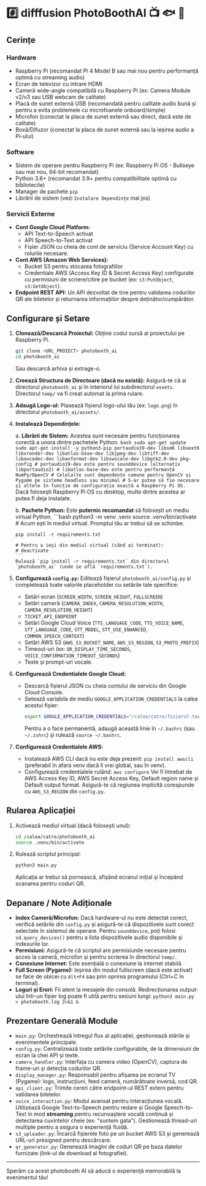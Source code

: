 # #️⃣ difffusion PhotoBoothAI 📺 🐟 🧶

## Cerințe

### Hardware
*   Raspberry Pi (recomandat Pi 4 Model B sau mai nou pentru performanță optimă cu streaming audio)
*   Ecran de televizor cu intrare HDMI
*   Cameră wide-angle compatibilă cu Raspberry Pi (ex: Camera Module v2/v3 sau USB webcam de calitate)
*   Placă de sunet externă USB (recomandată pentru calitate audio bună și pentru a evita problemele cu microfoanele onboard/simple)
*   Microfon (conectat la placa de sunet externă sau direct, dacă este de calitate)
*   Boxă/Difuzor (conectat la placa de sunet externă sau la ieșirea audio a Pi-ului)

### Software
*   Sistem de operare pentru Raspberry Pi (ex: Raspberry Pi OS - Bullseye sau mai nou, 64-bit recomandat)
*   Python 3.8+ (recomandat 3.9+ pentru compatibilitate optimă cu bibliotecile)
*   Manager de pachete `pip`
*   Librării de sistem (vezi `Instalare Dependințe` mai jos)

### Servicii Externe
*   **Cont Google Cloud Platform:**
    *   API Text-to-Speech activat
    *   API Speech-to-Text activat
    *   Fișier JSON cu cheia de cont de serviciu (Service Account Key) cu rolurile necesare.
*   **Cont AWS (Amazon Web Services):**
    *   Bucket S3 pentru stocarea fotografiilor
    *   Credentiale AWS (Access Key ID & Secret Access Key) configurate cu permisiuni de scriere/citire pe bucket (ex: `s3:PutObject`, `s3:GetObject`).
*   **Endpoint REST API:** Un API dezvoltat de tine pentru validarea codurilor QR ale biletelor și returnarea informațiilor despre deținător/cumpărător.

## Configurare și Setare

1.  **Clonează/Descarcă Proiectul:**
    Obține codul sursă al proiectului pe Raspberry Pi.
    ```bash
    git clone <URL_PROIECT> photobooth_ai 
    cd photobooth_ai
    ```
    Sau descarcă arhiva și extrage-o.

2.  **Creează Structura de Directoare (dacă nu există):**
    Asigură-te că ai directorul `photobooth_ai` și în interiorul lui subdirectorul `assets`. Directorul `temp/` va fi creat automat la prima rulare.

3.  **Adaugă Logo-ul:**
    Plasează fișierul logo-ului tău (ex: `logo.png`) în directorul `photobooth_ai/assets/`.

4.  **Instalează Dependințele:**

    a.  **Librării de Sistem:**
        Acestea sunt necesare pentru funcționarea corectă a unora dintre pachetele Python.
        ```bash
        sudo apt-get update
        sudo apt-get install -y python3-pip portaudio19-dev libsm6 libxext6 libxrender-dev libatlas-base-dev libjpeg-dev libtiff-dev libavcodec-dev libavformat-dev libswscale-dev libgtk2.0-dev pkg-config
        # portaudio19-dev este pentru sounddevice (alternativ libportaudio2)
        # libatlas-base-dev este pentru performanță NumPy/OpenCV
        # Celelalte sunt dependențe comune pentru OpenCV și Pygame pe sisteme headless sau minimal
        # S-ar putea să fie necesare și altele în funcție de configurația exactă a Raspberry Pi OS.
        ```
        Dacă folosești Raspberry Pi OS cu desktop, multe dintre acestea ar putea fi deja instalate.

    b.  **Pachete Python:**
        Este **puternic recomandat** să folosești un mediu virtual Python.
        ```bash
        python3 -m venv .venv
        source .venv/bin/activate 
        # Acum ești în mediul virtual. Promptul tău ar trebui să se schimbe.
        
        pip install -r requirements.txt
        
        # Pentru a ieși din mediul virtual (când ai terminat):
        # deactivate
        ```
        Rulează `pip install -r requirements.txt` din directorul `photobooth_ai` (unde se află `requirements.txt`).

5.  **Configurează `config.py`:**
    Editează fișierul `photobooth_ai/config.py` și completează toate valorile placeholder cu setările tale specifice:
    *   Setări ecran (`SCREEN_WIDTH`, `SCREEN_HEIGHT`, `FULLSCREEN`)
    *   Setări cameră (`CAMERA_INDEX`, `CAMERA_RESOLUTION_WIDTH`, `CAMERA_RESOLUTION_HEIGHT`)
    *   `TICKET_API_ENDPOINT`
    *   Setări Google Cloud Voice (`TTS_LANGUAGE_CODE`, `TTS_VOICE_NAME`, `STT_LANGUAGE_CODE`, `STT_MODEL`, `STT_USE_ENHANCED`, `COMMON_SPEECH_CONTEXT`)
    *   Setări AWS S3 (`AWS_S3_BUCKET_NAME`, `AWS_S3_REGION`, `S3_PHOTO_PREFIX`)
    *   Timeout-uri (ex: `QR_DISPLAY_TIME_SECONDS`, `VOICE_CONFIRMATION_TIMEOUT_SECONDS`)
    *   Texte și prompt-uri vocale.

6.  **Configurează Credentialele Google Cloud:**
    *   Descarcă fișierul JSON cu cheia contului de serviciu din Google Cloud Console.
    *   Setează variabila de mediu `GOOGLE_APPLICATION_CREDENTIALS` la calea acestui fișier:
        ```bash
        export GOOGLE_APPLICATION_CREDENTIALS="/calea/catre/fisierul-tau-cheie.json"
        ```
        Pentru a o face permanentă, adaugă această linie în `~/.bashrc` (sau `~/.zshrc`) și rulează `source ~/.bashrc`.

7.  **Configurează Credentialele AWS:**
    *   Instalează AWS CLI dacă nu este deja prezent: `pip install awscli` (preferabil în afara venv dacă îl vrei global, sau în venv).
    *   Configurează credentialele rulând: `aws configure`
        Vei fi întrebat de AWS Access Key ID, AWS Secret Access Key, Default region name și Default output format. Asigură-te că regiunea implicită corespunde cu `AWS_S3_REGION` din `config.py`.

## Rularea Aplicației

1.  Activează mediul virtual (dacă folosești unul):
    ```bash
    cd /calea/catre/photobooth_ai
    source .venv/bin/activate 
    ```
2.  Rulează scriptul principal:
    ```bash
    python3 main.py
    ```
    Aplicația ar trebui să pornească, afișând ecranul inițial și începând scanarea pentru coduri QR.

## Depanare / Note Adiționale

*   **Index Cameră/Microfon:** Dacă hardware-ul nu este detectat corect, verifică setările din `config.py` și asigură-te că dispozitivele sunt corect selectate în sistemul de operare. Pentru `sounddevice`, poți folosi `sd.query_devices()` pentru a lista dispozitivele audio disponibile și indexurile lor.
*   **Permisiuni:** Asigură-te că scriptul are permisiunile necesare pentru acces la cameră, microfon și pentru scrierea în directorul `temp/`.
*   **Conexiune Internet:** Este esențială o conexiune la internet stabilă.
*   **Full Screen (Pygame):** Ieșirea din modul fullscreen (dacă este activat) se face de obicei cu `Alt+F4` sau prin oprirea programului (Ctrl+C în terminal).
*   **Loguri și Erori:** Fii atent la mesajele din consolă. Redirecționarea output-ului într-un fișier log poate fi utilă pentru sesiuni lungi: `python3 main.py > photobooth.log 2>&1 &`

## Prezentare Generală Module

*   `main.py`: Orchestrează întregul flux al aplicației, gestionează stările și evenimentele principale.
*   `config.py`: Centralizează toate setările configurabile, de la dimensiuni de ecran la chei API și texte.
*   `camera_handler.py`: Interfața cu camera video (OpenCV), captura de frame-uri și detecția codurilor QR.
*   `display_manager.py`: Responsabil pentru afișarea pe ecranul TV (Pygame): logo, instrucțiuni, feed cameră, numărătoare inversă, cod QR.
*   `api_client.py`: Trimite cereri către endpoint-ul REST extern pentru validarea biletelor.
*   `voice_interaction.py`: Modul avansat pentru interacțiunea vocală. Utilizează Google Text-to-Speech pentru redare și Google Speech-to-Text în mod **streaming** pentru recunoaștere vocală continuă și detectarea cuvintelor cheie (ex: "suntem gata"). Gestionează thread-uri multiple pentru a asigura o experiență fluidă.
*   `s3_uploader.py`: Încarcă fișierele foto pe un bucket AWS S3 și generează URL-uri presigned pentru descărcare.
*   `qr_generator.py`: Generează imagini de coduri QR pe baza datelor furnizate (link-ul de download al fotografiei).

---

Sperăm ca acest photobooth AI să aducă o experiență memorabilă la evenimentul tău!
